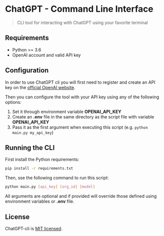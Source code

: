 # ChatGPT - Command Line Interface

> CLI tool for interacting with ChatGPT using your favorite terminal

## Requirements

* Python >= 3.6
* OpenAI account and valid API key

## Configuration

In order to use ChatGPT cli you will first need to register and create an API key on
the [official OpenAI website](https://platform.openai.com/account/api-keys).

Then you can configure the tool with your API key using any of the following options:

1. Set it through environment variable **OPENAI_API_KEY**
2. Create an **.env** file in the same directory as the script file with variable **OPENAI_API_KEY**
3. Pass it as the first argument when executing this script (e.g. `python main.py my_api_key`)

## Running the CLI

First install the Python requirements:

```sh
pip install -r requirements.txt
```

Then, sse the following command to run this script:

```sh
python main.py [api_key] [org_id] [model]
```

All arguments are optional and if provided will override those defined using environment variables or **.env** file.

## License

ChatGPT-cli is [MIT licensed](LICENSE).
